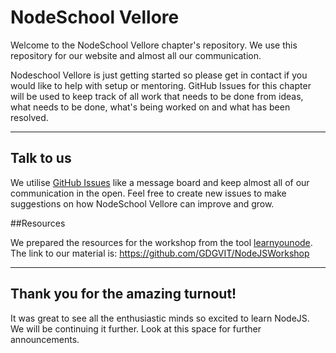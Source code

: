 # NodeSchool Vellore

Welcome to the NodeSchool Vellore chapter's repository. We use this repository for our website and almost all our communication.

Nodeschool Vellore is just getting started so please get in contact if you would like to help with setup or mentoring. GitHub Issues for this chapter will be used to keep track of all work that needs to be done from ideas, what needs to be done, what's being worked on and what has been resolved.

-----

## Talk to us

We utilise [GitHub Issues](https://github.com/nodeschool/vellore/issues) like a message board and keep almost all of our communication in the open. Feel free to create new issues to make suggestions on how NodeSchool Vellore can improve and grow.

##Resources

We prepared the resources for the workshop from the tool <a href="https://github.com/workshopper/learnyounode">learnyounode</a>. <br/> The link to our material is: https://github.com/GDGVIT/NodeJSWorkshop 

-----
## Thank you for the amazing turnout!
It was great to see all the enthusiastic minds so excited to learn NodeJS. We will be continuing it further. Look at this space for further announcements. 

